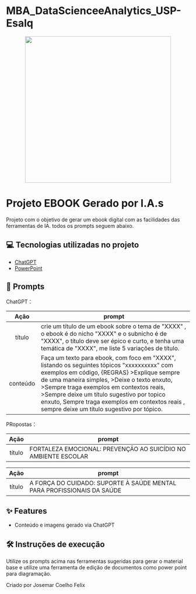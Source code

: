 # MBA_DataScienceeAnalytics_USP-Esalq

<p align="center">
<img 
    src="./assets/Apresentação_ebook.png"
    width="400"  
/>
</p>

# Projeto EBOOK Gerado por I.A.s

Projeto com o objetivo de gerar um ebook digital com as facilidades das ferramentas de IA. todos os prompts
seguem abaixo.

## 💻 Tecnologias utilizadas no projeto

- [ChatGPT](https://chat.openai.com/) 
- [PowerPoint](https://www.microsoft.com/en/microsoft-365/powerpoint)

## 🧠 Prompts


ChatGPT：

|   Ação   | prompt                                                                                                                                                                                                                                                                         |
| :------: | ------------------------------------------------------------------------------------------------------------------------------------------------------------------------------------------------------------------------------------------------------------------------------ |
|  título  | crie um título de um ebook sobre o tema de "XXXX" , o ebook é do nicho "XXXX" e o subnicho é de "XXXX", o título deve ser épico e curto, e tenha uma temática de "XXXX", me liste 5 variações de título.                                                        |
| conteúdo | Faça um texto para ebook, com foco em "XXXX", listando os seguintes tópicos "xxxxxxxxxx" com exemplos em código, {REGRAS} >Explique sempre de uma maneira simples, >Deixe o texto enxuto, >Sempre traga exemplos em contextos reais, >Sempre deixe um título sugestivo por topico enxuto, Sempre traga exemplos em contextos reais , sempre deixe um título sugestivo por tópico.


PRopostas：

|  Ação  | prompt                                                                                 |
| :----: | -------------------------------------------------------------------------------------- |
| título | FORTALEZA EMOCIONAL: PREVENÇÃO AO SUICÍDIO NO AMBIENTE ESCOLAR |


|  Ação  | prompt                                                                                 |
| :----: | -------------------------------------------------------------------------------------- |
| título | A FORÇA DO CUIDADO: SUPORTE À SAÚDE MENTAL PARA PROFISSIONAIS DA SAÚDE |
## ✨ Features

- Conteúdo e imagens gerado via ChatGPT


## 🛠️ Instruções de execução

Utilize os prompts acima nas ferramentas sugeridas para gerar o material base e utilize uma ferramenta de edição de documentos como power point para diagramação.


<p>Criado por Josemar Coelho Felix</p>
